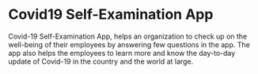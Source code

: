 # Covid19 Self-Examination App
 Covid-19 Self-Examination App, helps an organization to check up on the well-being of their employees by answering few questions in the app. The app also helps the employees to learn more and know the day-to-day update of Covid-19 in the country and the world at large.
